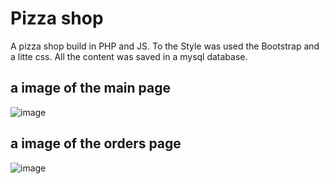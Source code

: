 # Pizza shop 
A pizza shop build in PHP and JS.
To the Style was used the Bootstrap and a litte css.
All the content was saved in a mysql database. 

## a image of the main page 
![image](https://github.com/user-attachments/assets/cddddae6-e9d3-4952-abd1-7ed6f4d41f2f)

## a image of the orders page 
![image](https://github.com/user-attachments/assets/83398411-3dfc-437b-ba2f-54efe7426bf5)
